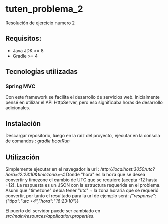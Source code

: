 # tuten_problema_2
Resolución de ejercicio numero 2

## Requisitos:
 * Java JDK >= 8
 * Gradle >= 4
 
## Tecnologías utilizadas
### Spring MVC 
   Con este framework se facilita el desarrollo de servicios web.  Inicialmente pensé en utilizar el API HttpServer, pero eso significaba horas  de desarrollo adicionales.
   
## Instalación 
  Descargar repositorio, luego en la raiz del proyecto, ejecutar en la consola de comandos : *gradle bootRun*

## Utilización
  Simplemente ejecutar en el navegador la url : *http://localhost:3050/utc?hora=12:23:10&timezone=-4*
  Donde "hora" es la hora que se desea convertir y timezone el cambio de UTC que se requiere (acepta -12 hasta +12).
  La respuesta es un JSON con la estructura requerida en el problema.  Asumí que "timezone" debía tener "utc" + la zona horaria que se requerió convertir, por tanto el resultado para la url de ejemplo será:  *{"response":{"tipo":"utc +4","hora":"16:23:10"}}*
  
  El puerto del servidor puede ser cambiado en *src/main/resources/application.properties*.
